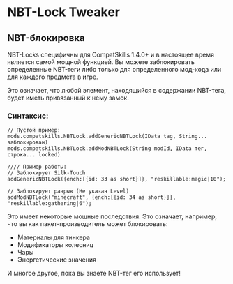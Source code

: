 # NBT-Lock Tweaker

## NBT-блокировка

NBT-Locks специфичны для CompatSkills 1.4.0+ и в настоящее время является самой мощной функцией. Вы можете заблокировать определенные NBT-теги либо только для определенного мод-кода или для каждого предмета в игре.

Это означает, что любой элемент, находящийся в содержании NBT-тега, будет иметь привязанный к нему замок.

### Синтаксис:

    // Пустой пример:
    mods.compatskills.NBTLock.addGenericNBTLock(IData tag, String... заблокирован)
    mods.compatskills.NBTLock.addModNBTLock(String modId, IData тег, строка... locked)
    
    //// Пример работы:
    // Заблокирует Silk-Touch
    addGenericNBTLock({ench:[{id: 33 as short}]}, "reskillable:magic|10");
    
    // Заблокирует разрыв (Не указан Level)
    addModNBTLock("minecraft", {ench:[{id: 34 as short}]}, "reskillable:gathering|6");
    

Это имеет некоторые мощные последствия. Это означает, например, что вы как пакет-производитель может блокировать:

- Материалы для тинкера
- Модификаторы колесниц
- Чары
- Энергетические значения

И многое другое, пока вы знаете NBT-тег его использует!
